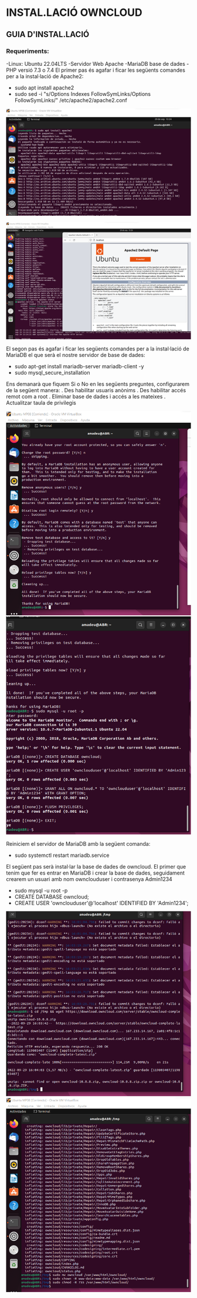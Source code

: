 # INSTAL.LACIÓ OWNCLOUD

## GUIA D'INSTAL.LACIÓ

### Requeriments:

-Linux: Ubuntu 22.04LTS
-Servidor Web Apache
-MariaDB base de dades
-PHP versió 7.3 o 7.4
El primer pas és agafar i ficar les següents comandes per a la instal·lació de Apache2:
-	sudo apt install apache2
-	sudo sed -i "s/Options Indexes FollowSymLinks/Options FollowSymLinks/" /etc/apache2/apache2.conf	

![Es una imatge](Documentar%20owncloud%20ubuntu%20UF02/1%20(1).png)

![Es una imatge](Documentar%20owncloud%20ubuntu%20UF02/1%20(2).png)

El segon pas és agafar i ficar les següents comandes per a la instal·lació de MariaDB el que serà el nostre servidor de base de dades:

-	sudo apt-get install mariadb-server mariadb-client -y
-	sudo mysql_secure_installation

Ens demanarà que fiquem Si o No en les següents preguntes, configurarem de la següent manera:
. Des habilitar usuaris anònims
. Des habilitar accés remot com a root
. Eliminar base de dades i accés a les mateixes
. Actualitzar taula de privilegis


![Es una imatge](Documentar%20owncloud%20ubuntu%20UF02/1%20(3).png)
![Es una imatge](Documentar%20owncloud%20ubuntu%20UF02/1%20(4).png)

Reiniciem el servidor de MariaDB amb la següent comanda:
-	sudo systemctl restart mariadb.service

El següent pas serà instal·lar la base de dades de owncloud.
El primer que tenim que fer es entrar en MariaDB i crear la base de dades, seguidament crearem un usuari amb nom ownclouduser i contrasenya Admin1234

-	sudo mysql -u root -p
-	CREATE DATABASE owncloud;
-	CREATE USER 'ownclouduser'@'localhost' IDENTIFIED BY 'Admin1234';

![Es una imatge](Documentar%20owncloud%20ubuntu%20UF02/1%20(5).png)
![Es una imatge](Documentar%20owncloud%20ubuntu%20UF02/1%20(6).png)
